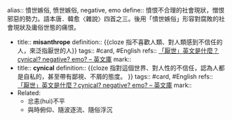 alias:: 憤世嫉俗, 愤世嫉俗, negative, emo
define:: 憤恨不合理的社會現狀，憎恨邪惡的勢力。語本唐．韓愈〈雜說〉四首之三。後用「憤世嫉俗」形容對腐敗的社會現狀及庸俗世態的痛恨。

  - title:: **misanthrope**
    definition:: {{cloze 指不喜歡人類、對人類感到不信任的人，來泛指厭世的人}}
    tags:: #card, #English 
    refs:: [「厭世」英文是什麼？cynical? negative? emo? – 英文庫](https://english.cool/cynical/)
    mark::
  - title:: **cynical**
    definition:: {{cloze 指對這個世界、對人性的不信任，認為人都是自私的，甚至帶有鄙視、不屑的態度。 }}
    tags:: #card, #English 
    refs:: [「厭世」英文是什麼？cynical? negative? emo? – 英文庫](https://english.cool/cynical/)
    mark::
  - Related:
    - 忿恚(huì)不平
    - 與時俯仰、隨波逐流、隨俗浮沉